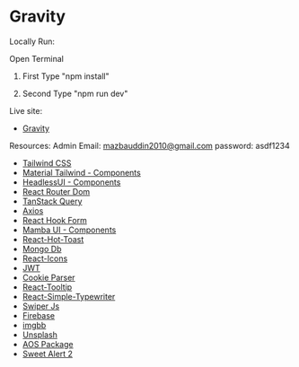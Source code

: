 # Gravity

Locally Run:

Open Terminal

1. First Type
   "npm install"

2. Second Type
   "npm run dev"

Live site:

- [Gravity](https://gravity-96df3.web.app/)

Resources:
Admin Email: mazbauddin2010@gmail.com
password: asdf1234

- [Tailwind CSS](https://tailwindcss.com/)
- [Material Tailwind - Components](https://www.material-tailwind.com/)
- [HeadlessUI - Components](https://headlessui.com/)
- [React Router Dom](https://reactrouter.com/en/main)
- [TanStack Query](https://tanstack.com/query/latest)
- [Axios](https://axios-http.com/)
- [React Hook Form](https://react-hook-form.com/)
- [Mamba UI - Components](https://mambaui.com/components)
- [React-Hot-Toast](https://react-hot-toast.com/)
- [Mongo Db](https://www.mongodb.com/)
- [React-Icons](https://react-icons.github.io/react-icons/)
- [JWT](https://jwt.io/)
- [Cookie Parser](https://www.npmjs.com/package/cookie-parser/)
- [React-Tooltip](https://www.npmjs.com/package/react-tooltip)
- [React-Simple-Typewriter](https://www.npmjs.com/package/react-simple-typewriter)
- [Swiper Js](https://swiperjs.com/)
- [Firebase](https://firebase.google.com/)
- [imgbb](https://imgbb.com/)
- [Unsplash](https://images.unsplash.com/)
- [AOS Package](https://michalsnik.github.io/aos/)
- [Sweet Alert 2](https://sweetalert2.github.io/)
